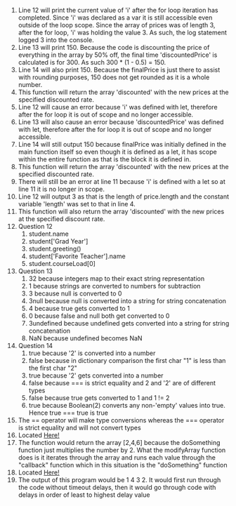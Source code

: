 1. Line 12 will print the current value of 'i' after the for loop iteration has completed. Since 'i' was declared as a var it is still accessible even outside of the loop scope. Since the array of prices was of length 3, after the for loop, 'i' was holding the value 3. As such, the log statement logged 3 into the console.
2. Line 13 will print 150. Because the code is discounting the price of everything in the array by 50% off, the final time 'discountedPrice' is calculated is for 300. As such 300 * (1 - 0.5) = 150.
3. Line 14 will also print 150. Because the finalPrice is just there to assist with rounding purposes, 150 does not get rounded as it is a whole number.
4. This function will return the array 'discounted' with the new prices at the specified discounted rate.
5. Line 12 will cause an error because 'i' was defined with let, therefore after the for loop it is out of scope and no longer accessible.
6. Line 13 will also cause an error because 'discountedPrice' was defined with let, therefore after the for loop it is out of scope and no longer accessible.
7. Line 14 will still output 150 because finalPrice was initially defined in the main function itself so even though it is defined as a let, it has scope within the entire function as that is the block it is defined in.
8. This function will return the array 'discounted' with the new prices at the specified discounted rate.
9. There will still be an error at line 11 because 'i' is defined with a let so at line 11 it is no longer in scope.
10. Line 12 will output 3 as that is the length of price.length and the constant variable 'length' was set to that in line 4.
11. This function will also return the array 'discounted' with the new prices at the specified discount rate.
12. Question 12
    1. student.name
    2. student['Grad Year']
    3. student.greeting()
    4. student['Favorite Teacher'].name
    5. student.courseLoad[0]
13. Question 13
    1. 32 because integers map to their exact string representation
    2. 1 because strings are converted to numbers for subtraction
    3. 3 because null is converted to 0
    4. 3null because null is converted into a string for string concatenation
    5. 4 because true gets converted to 1
    6. 0 because false and null both get converted to 0
    7. 3undefined because undefined gets converted into a string for string concatenation
    8. NaN because undefined becomes NaN
14. Question 14
    1. true because '2' is converted into a number
    2. false because in dictionary comparison the first char "1" is less than the first char "2"
    3. true because '2' gets converted into a number
    4. false because === is strict equality and 2 and '2' are of different types
    5. false because true gets converted to 1 and 1 != 2
    6. true because Boolean(2) converts any non-'empty' values into true. Hence true === true is true
15. The == operator will make type conversions whereas the === operator is strict equality and will not convert types
16. Located [Here!](/expose/javascript/part2-question16.js)
17. The function would return the array [2,4,6] because the doSomething function just multiplies the number by 2. What the modifyArray function does is it iterates through the array and runs each value through the "callback" function which in this situation is the "doSomething" function
18. Located [Here!](/expose/javascript/part2-question18.js)
19. The output of this program would be 1 4 3 2. It would first run through the code without timeout delays, then it would go through code with delays in order of least to highest delay value